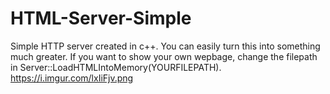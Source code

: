 # HTML-Server-Simple
Simple HTTP server created in c++. You can easily turn this into something much greater.
If you want to show your own wepbage, change the filepath in Server::LoadHTMLIntoMemory(YOURFILEPATH).
https://i.imgur.com/lxIiFjv.png
